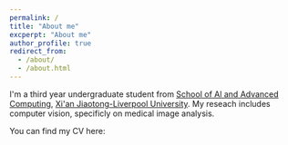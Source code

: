 ```yaml
---
permalink: /
title: "About me"
excperpt: "About me"
author_profile: true
redirect_from: 
  - /about/
  - /about.html
---
```

I'm a third year undergraduate student from [School of Al and Advanced Computing](https://www.xjtlu.edu.cn/zh/study/departments/school-of-ai-and-advanced-computing/), [Xi'an Jiaotong-Liverpool University](https://scholar.xjtlu.edu.cn/en/organisations/school-of-ai-and-advanced-computing). My reseach  includes computer vision, specificly on medical image analysis.

You can find my CV here:
